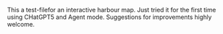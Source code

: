 This a test-filefor an interactive harbour map. Just tried it for the first time using CHatGPT5 and Agent mode. Suggestions for improvements highly welcome. 
